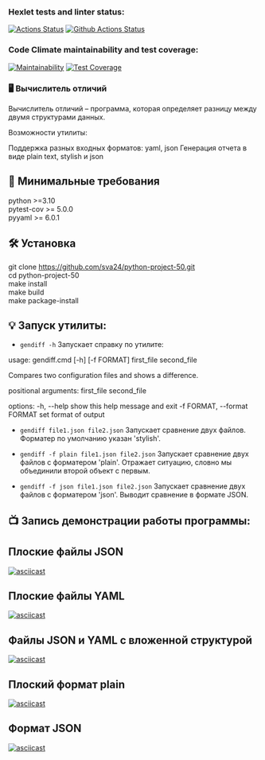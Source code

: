 ### Hexlet tests and linter status:
[![Actions Status](https://github.com/sva24/python-project-50/actions/workflows/hexlet-check.yml/badge.svg)](https://github.com/sva24/python-project-50/actions)
[![Github Actions Status](https://github.com/sva24/python-project-50/workflows/Python%20CI/badge.svg)](https://github.com/hexlet-boilerplates//sva24/python-project-50)
### Code Climate maintainability and test coverage:
[![Maintainability](https://api.codeclimate.com/v1/badges/020fc5d7072cab8e21cf/maintainability)](https://codeclimate.com/github/sva24/python-project-50/maintainability)
[![Test Coverage](https://api.codeclimate.com/v1/badges/020fc5d7072cab8e21cf/test_coverage)](https://codeclimate.com/github/sva24/python-project-50/test_coverage)


### 🖥️ Вычислитель отличий
Вычислитель отличий – программа, которая определяет разницу между двумя структурами данных. 

Возможности утилиты:

Поддержка разных входных форматов: yaml, json
Генерация отчета в виде plain text, stylish и json

## 🔨 Минимальные требования
python >=3.10  
pytest-cov >= 5.0.0  
pyyaml >= 6.0.1  

## 🛠️ Установка
git clone https://github.com/sva24/python-project-50.git  
cd python-project-50  
make install  
make build   
make package-install  


## 💡 Запуск утилиты:

- `gendiff -h`
  Запускает справку по утилите:

usage: gendiff.cmd [-h] [-f FORMAT] first_file second_file

Compares two configuration files and shows a difference.

positional arguments:
  first_file
  second_file

options:
  -h, --help            show this help message and exit
  -f FORMAT, --format FORMAT
                        set format of output

- `gendiff file1.json file2.json`
Запускает сравнение двух файлов. Форматер по умолчанию указан 'stylish'.

- `gendiff -f plain file1.json file2.json`
Запускает сравнение двух файлов с форматером 'plain'. Отражает ситуацию, словно мы объединили второй объект с первым.

- `gendiff -f json file1.json file2.json`
Запускает сравнение двух файлов с форматером 'json'. Выводит сравнение в формате JSON.


## 📺 Запись демонстрации работы программы:

## Плоские файлы JSON
[![asciicast](https://asciinema.org/a/c2P7s1rGdb7qo5nNroghUrv3r.svg)](https://asciinema.org/a/c2P7s1rGdb7qo5nNroghUrv3r)

##  Плоские файлы YAML
[![asciicast](https://asciinema.org/a/lTi3WnUhmbEa00HIshMGqhTz6.svg)](https://asciinema.org/a/lTi3WnUhmbEa00HIshMGqhTz6)

## Файлы JSON и YAML с вложенной структурой
[![asciicast](https://asciinema.org/a/od3RZ3QppXcxK3Nu2WvwJ6dAK.svg)](https://asciinema.org/a/od3RZ3QppXcxK3Nu2WvwJ6dAK)

## Плоский формат plain
[![asciicast](https://asciinema.org/a/ESeW3HKqfBmzVlL0m0wCILrSG.svg)](https://asciinema.org/a/ESeW3HKqfBmzVlL0m0wCILrSG)

## Формат JSON
[![asciicast](https://asciinema.org/a/e9kauiqyzTr7Hok4YHmS5oDxV.svg)](https://asciinema.org/a/e9kauiqyzTr7Hok4YHmS5oDxV)
